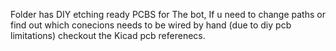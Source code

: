 Folder has DIY etching ready PCBS for The bot, If u need to change paths or find out which conecions needs to  be wired by hand (due to diy pcb limitations) checkout the Kicad pcb referenecs.